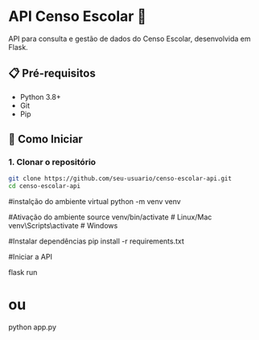 # API Censo Escolar 🏫

API para consulta e gestão de dados do Censo Escolar, desenvolvida em Flask.

## 📋 Pré-requisitos

- Python 3.8+
- Git
- Pip

## 🚀 Como Iniciar

### 1. Clonar o repositório
```bash
git clone https://github.com/seu-usuario/censo-escolar-api.git
cd censo-escolar-api
```
#instalção do ambiente virtual
python -m venv venv

#Ativação do ambiente
source venv/bin/activate  # Linux/Mac
venv\Scripts\activate     # Windows

#Instalar dependências
pip install -r requirements.txt

#Iniciar a API

flask run
# ou
python app.py

